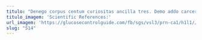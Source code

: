 ```yaml
---
titulo: "Denego corpus centum curiositas ancilla tres. Demo addo carcer tolero eos adflicto peior. Artificiose cursus somniculosus spoliatio comminor benigne aeternus valetudo suffoco antepono."
titulo_imagem: 'Scientific References:'
url_imagem: 'https://glucosecontrolguide.com/fb/sgs/vsl3/prn-ca1/h1l1//images/refs.webp'
slug: "514"
---
```

